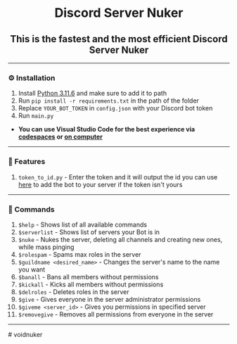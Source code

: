 <h1 align="center">Discord Server Nuker</h1>
<h2 align="center">This is the fastest and the most efficient Discord Server Nuker</h2>

---

### ⚙️ Installation
1. Install [Python 3.11.6](https://www.python.org/downloads/release/python-3116/) and make sure to add it to path
2. Run `pip install -r requirements.txt` in the path of the folder
3. Replace `YOUR_BOT_TOKEN` in `config.json` with your Discord bot token
4. Run `main.py`

<ul>
  <li><b>You can use Visual Studio Code for the best experience via <a href="https://github.com/codespaces">codespaces</a> or <a href="https://code.visualstudio.com/">on computer</a></b></li>
</ul>

---

### 📄 Features
1. `token_to_id.py` - Enter the token and it will output the id you can use [here](https://discordapi.com/permissions.html) to add the bot to your server if the token isn't yours

---

### 🤖 Commands
1. `$help` - Shows list of all available commands
2. `$serverlist` - Shows list of servers your Bot is in
3. `$nuke` - Nukes the server, deleting all channels and creating new ones, while mass pinging
4. `$rolespam` - Spams max roles in the server
5. `$guildname <desired_name>` - Changes the server's name to the name you want
6. `$banall` - Bans all members without permissions
7. `$kickall` - Kicks all members without permissions
8. `$delroles` - Deletes roles in the server
9. `$give` - Gives everyone in the server administrator permissions
10. `$giveme <server_id>` - Gives you permissions in specified server
11. `$removegive` - Removes all permissions from everyone in the server

---

#   v o i d n u k e r  
 